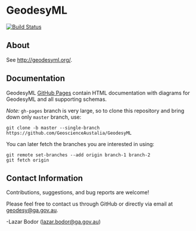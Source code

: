 # GeodesyML

[![Build Status](https://travis-ci.org/GeoscienceAustralia/GeodesyML.svg?branch=master)](https://travis-ci.org/GeoscienceAustralia/GeodesyML)

## About
See http://geodesyml.org/.

## Documentation

GeodesyML [GitHub Pages](http://geoscienceaustralia.github.io/GeodesyML) contain
HTML documentation with diagrams for GeodesyML and all supporting schemas.

*Note:* `gh-pages` branch is very large, so to clone this repository and bring down only `master` branch, use:

```
git clone -b master --single-branch https://github.com/GeoscienceAustalia/GeodesyML
```

You can later fetch the branches you are interested in using:

```
git remote set-branches --add origin branch-1 branch-2
git fetch origin
```

## Contact Information

Contributions, suggestions, and bug reports are welcome!

Please feel free to contact us through GitHub or directly via email at geodesy@ga.gov.au.

-Lazar Bodor (lazar.bodor@ga.gov.au)
